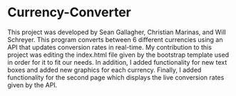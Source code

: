 # Currency-Converter

This project was developed by Sean Gallagher, Christian Marinas, and Will Schreyer. This program converts between 6 different currencies using an API that updates conversion rates in real-time. My contribution to this project was editing the index.html file given by the bootstrap template used in order for it to fit our needs. In addition, I added functionality for new text boxes and added new graphics for each currency. Finally, I added functionality for the second page which displays the live conversion rates given by the API.
